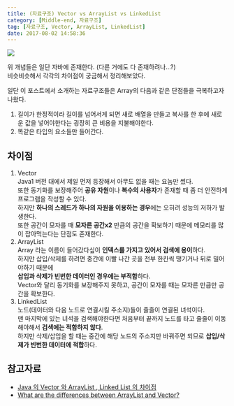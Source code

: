 ```yaml
---
title: (자료구조) Vector vs ArrayList vs LinkedList
category: [Middle-end, 자료구조]
tag: [자료구조, Vector, ArrayList, LinkedList]
date: 2017-08-02 14:58:36
---
```

![](thumb.png)

위 개념들은 일단 자바에 존재한다. (다른 거에도 다 존재하려나...?)  
비슷비슷해서 각각의 차이점이 궁금해서 정리해보았다.  

일단 이 포스트에서 소개하는 자료구조들은 Array의 다음과 같은 단점들을 극복하고자 나왔다.    
1. 길이가 한정적이라 길이를 넘어서게 되면 새로 배열을 만들고 복사를 한 후에 새로운 값을 넣어야한다는 굉장히 큰 비용을 지불해야한다.  
2. 똑같은 타입의 요소들만 들어간다.

## 차이점
1. Vector  
Java1 버전 대에서 제일 먼저 등장해서 아무도 없을 때는 요놈만 썼다.  
또한 동기화를 보장해주어 **공유 자원**이나 **복수의 사용자**가 존재할 때 좀 더 안전하게 프로그램을 작성할 수 있다.  
하지만 **하나의 스레드가 하나의 자원을 이용하는 경우**에는 오히려 성능의 저하가 발생한다.  
또한 공간이 모자를 때 **모자른 공간x2** 만큼의 공간을 확보하기 때문에 메모리를 많이 잡아먹는다는 단점도 존재한다.  
2. ArrayList  
Array 라는 이름이 들어갔다싶이 **인덱스를 가지고 있어서 검색에 용이**하다.  
하지만 삽입/삭제를 하려면 중간에 이빨 나간 곳을 전부 한칸씩 땡기거나 뒤로 밀어야하기 때문에  
**삽입과 삭제가 빈번한 데이터인 경우에는 부적합**하다.  
Vector와 달리 동기화를 보장해주지 못하고, 공간이 모자를 때는 모자른 만큼만 공간을 확보한다.  
3. LinkedList  
노드(데이터와 다음 노드로 연결시킬 주소지)들이 줄줄이 연결된 녀석이다.  
맨 마지막에 있는 녀석을 검색해야한다면 처음부터 끝까지 노드를 타고 줄줄이 이동해야해서 **검색에는 적합하지 않다**.  
하지만 삭제/삽입을 할 때는 중간에 해당 노드의 주소지만 바꿔주면 되므로 **삽입/삭제가 빈번한 데이터에 적합**하다.

## 참고자료
* [Java 의 Vector 와 ArrayList , Linked List 의 차이점](http://seeit.kr/36)  
* [What are the differences between ArrayList and Vector?](https://stackoverflow.com/questions/2986296/what-are-the-differences-between-arraylist-and-vector)